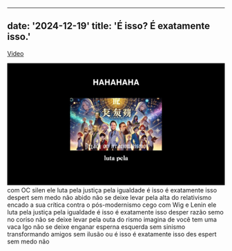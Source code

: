 
---
date: '2024-12-19'
title: 'É isso? É exatamente isso.'
---

[Video](https://www.youtube.com/watch?v=jeIYtlBy_q4)

![capa](thumbnail.webp)
com OC silen ele luta pela justiça pela
igualdade é isso é exatamente isso
despert sem medo não abido não se deixe
levar pela alta do relativismo encado a
sua crítica contra o pós-modernismo cego
com Wig e Lenin ele luta pela justiça
pela igualdade é isso é exatamente isso
desper razão semo no coriso não se deixe
levar pela outa do rismo imagina de você
tem uma vaca
Igo não se deixe
enganar esperna esquerda sem sinismo
transformando amigos sem
ilusão ou é isso é exatamente isso des
espert sem medo não